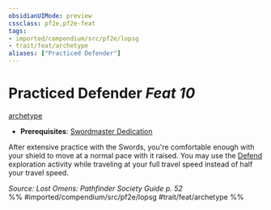 ```yaml
---
obsidianUIMode: preview
cssclass: pf2e,pf2e-feat
tags:
- imported/compendium/src/pf2e/lopsg
- trait/feat/archetype
aliases: ["Practiced Defender"]
---
```

# Practiced Defender  *Feat 10*  
[archetype](archetype.md)  

- **Prerequisites**: [Swordmaster Dedication](swordmaster-dedication-locg.md)

After extensive practice with the Swords, you're comfortable enough with your shield to move at a normal pace with it raised. You may use the [Defend](defend.md) exploration activity while traveling at your full travel speed instead of half your travel speed.

*Source: Lost Omens: Pathfinder Society Guide p. 52*  
%% #imported/compendium/src/pf2e/lopsg #trait/feat/archetype %%